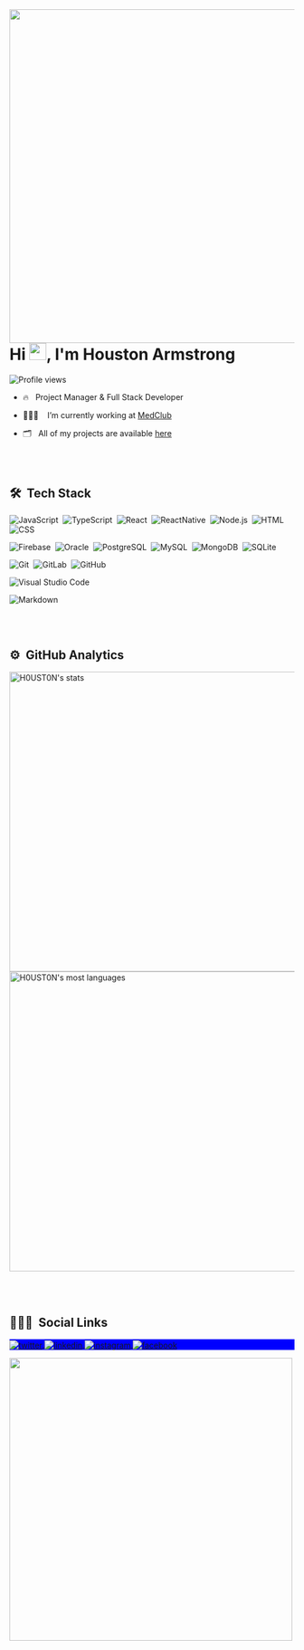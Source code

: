 
<img align="right" height="590em" src="https://raw.githubusercontent.com/gist/H0UST0N/c6d207ade8ee5694f9604a36bb78e7fa/raw/40baa69998320d8ccbf2f14361df31ba44d2f6d0/githubcard.svg"/>
<h1 align="left">Hi <img src="https://raw.githubusercontent.com/kaueMarques/kaueMarques/master/hi.gif" width="30px">, I'm Houston Armstrong</h1>
<p align="left"> <img src="https://komarev.com/ghpvc/?username=H0UST0N&color=blue" alt="Profile views" /> </p>

- 🔥&nbsp;&nbsp;&nbsp;Project Manager & Full Stack Developer

- 👨🏾‍💻&nbsp;&nbsp;&nbsp;&nbsp;I’m currently working at [MedClub](https://medclub.com.br)

- 🗂&nbsp;&nbsp;&nbsp;All of my projects are available [here](https://github.com/H0UST0N?tab=repositories)


<br><br>

## 🛠 &nbsp;Tech Stack

![JavaScript](https://img.shields.io/badge/-JavaScript-05122A?style=flat&logo=javascript)&nbsp;
![TypeScript](https://img.shields.io/badge/-TypeScript-05122A?style=flat&logo=typescript)&nbsp;
![React](https://img.shields.io/badge/-React-05122A?style=flat&logo=react)&nbsp;
![ReactNative](https://img.shields.io/badge/-ReactNative-05122A?style=flat&logo=react)&nbsp;
![Node.js](https://img.shields.io/badge/-Node.js-05122A?style=flat&logo=node.js)&nbsp;
![HTML](https://img.shields.io/badge/-HTML-05122A?style=flat&logo=HTML5)&nbsp;
![CSS](https://img.shields.io/badge/-CSS-05122A?style=flat&logo=CSS3&logoColor=1572B6)&nbsp;

![Firebase](https://img.shields.io/badge/-Firebase-05122A?style=flat&logo=firebase)&nbsp;
![Oracle](https://img.shields.io/badge/-Oracle-05122A?style=flat&logo=oracle)&nbsp;
![PostgreSQL](https://img.shields.io/badge/-PostgreSQL-05122A?style=flat&logo=postgresql)&nbsp;
![MySQL](https://img.shields.io/badge/-MySQL-05122A?style=flat&logo=mysql)&nbsp;
![MongoDB](https://img.shields.io/badge/-MongoDB-05122A?style=flat&logo=mongodb)&nbsp;
![SQLite](https://img.shields.io/badge/-SQLite-05122A?style=flat&logo=sqlite)&nbsp;

![Git](https://img.shields.io/badge/-Git-05122A?style=flat&logo=git)&nbsp;
![GitLab](https://img.shields.io/badge/-GitLab-05122A?style=flat&logo=gitlab)&nbsp;
![GitHub](https://img.shields.io/badge/-GitHub-05122A?style=flat&logo=github)&nbsp;

![Visual Studio Code](https://img.shields.io/badge/-Visual%20Studio%20Code-05122A?style=flat&logo=visual-studio-code&logoColor=007ACC)&nbsp;

![Markdown](https://img.shields.io/badge/-Markdown-05122A?style=flat&logo=markdown)&nbsp;

<br><br>

## ⚙️ &nbsp;GitHub Analytics

<p align="left">
<img width="530em" src="https://github-readme-stats.vercel.app/api?username=H0UST0N&show_icons=true&theme=github_dark" alt="H0UST0N's stats"/>
<img width="530em" src="https://github-readme-stats.vercel.app/api/top-langs/?username=H0UST0N&layout=compact&theme=github_dark" alt="H0UST0N's most languages"/>
</p>

<br><br>

## 🧔🏾‍♂️ &nbsp;Social Links

<p align="left" style="background:blue">
<a href="https://twitter.com/H0UST0N" target="_blank">
  <img align="center" src="https://img.shields.io/badge/-H0UST0N-05122A?style=flat&logo=twitter" alt="twitter"/>  
</a>
<a href="https://www.linkedin.com/in/houston-armstrong/" target="_blank">
  <img align="center" src="https://img.shields.io/badge/-H0UST0N-05122A?style=flat&logo=linkedin" alt="linkedin"/>
</a>
<a href="https://www.instagram.com/houston_armstrong/" target="_blank">
 <img align="center" src="https://img.shields.io/badge/-H0UST0N-05122A?style=flat&logo=instagram" alt="instagram"/>
</a>
<a href="https://www.facebook.com/HoustonArmstrongSilva/" target="_blank">
 <img align="center" src="https://img.shields.io/badge/-H0UST0N-05122A?style=flat&logo=facebook" alt="facebook"/>
</a>
</p>

<img width="500em" src="https://github-readme-twitter-gazf.vercel.app/api?id=H0UST0N&layout=wide&show_reply=off&show_retweet=off" />

<!--
**H0UST0N/H0UST0N** is a ✨ _special_ ✨ repository because its `README.md` (this file) appears on your GitHub profile.

Here are some ideas to get you started:

- 🔭 I’m currently working on ...
- 🌱 I’m currently learning ...
- 👯 I’m looking to collaborate on ...
- 🤔 I’m looking for help with ...
- 💬 Ask me about ...
- 📫 How to reach me: ...
- 😄 Pronouns: ...
- ⚡ Fun fact: ...
-->
